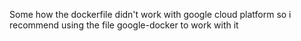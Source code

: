 Some how the dockerfile didn't work with google cloud platform so i recommend using the file google-docker to work with it
